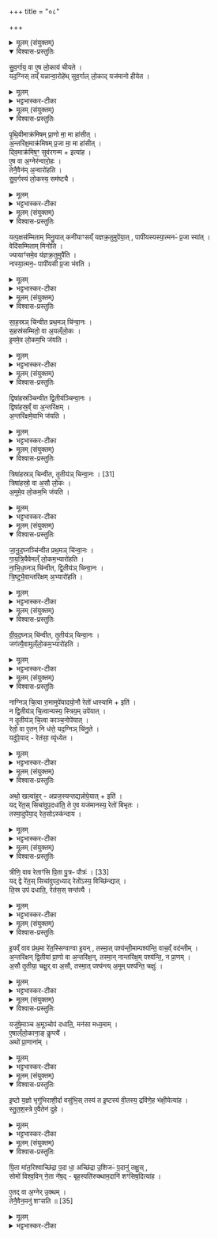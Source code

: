 +++
title = "०८"

+++

<details><summary>मूलम् (संयुक्तम्)</summary>

सु॒व॒र्गाय॒ वा ए॒ष लो॒काय॑ चीयते॒ यद॒ग्निस्तय्ँयन्नान्वा॒रोहे॑त्सुव॒र्गाल्लो॒काद्यज॑मानो हीयेत
</details>

<details open><summary>विश्वास-प्रस्तुतिः</summary>

सु॒व॒र्गाय॒ वा ए॒ष लो॒काय॑ चीयते ।  
यद॒ग्निस् तय्ँ यन्नान्वा॒रोहे॑थ् सुव॒र्गाल् लो॒काद् यज॑मानो हीयेत ।  
</details>

<details><summary>मूलम्</summary>

सु॒व॒र्गाय॒ वा ए॒ष लो॒काय॑ चीयते ।  
यद॒ग्निस् तय्ँ यन्नान्वा॒रोहे॑थ् सुव॒र्गाल् लो॒काद् यज॑मानो हीयेत ।  
</details>

<details><summary>भट्टभास्कर-टीका</summary>

1सुवर्गायेत्यादिरन्वारोहणविधिः ॥ 'पृथिवीमाक्रमिषं' इत्यादिना अन्वारोहाख्येन मन्त्रेण पृथिव्यादिक्रमेण अन्वारोहणं सुवर्गावाप्त्यै भवति ॥
</details>

<details><summary>मूलम् (संयुक्तम्)</summary>

पृथि॒वीमाक्र॑मिषम्प्रा॒णो मा॒ मा हा॑सीद॒न्तरि॑क्ष॒माक्र॑मिषम्प्र॒जा मा॒ मा हा॑सी॒द्दिव॒माक्र॑मिष॒ꣳ॒ सुव॑रग॒न्मेत्या॑है॒ष वा अ॒ग्नेर॑न्वारो॒हस्तेनै॒वैन॑म॒न्वारो॑हति सुव॒र्गस्य॑ लो॒कस्य॒ सम॑ष्ट्यै॒
</details>

<details open><summary>विश्वास-प्रस्तुतिः</summary>

पृ॒थि॒वीमाक्र॑मिषम् प्रा॒णो मा॒ मा हा॑सीत् ।   
अ॒न्तरि॑क्ष॒माक्र॑मिषम् प्र॒जा मा॒ मा हा॑सीत् ।  
दिव॒माक्र॑मिष॒ꣳ॒ सुव॑रगन्म + इत्या॑ह ।  
ए॒ष वा अ॒ग्नेर॑न्वारो॒हः ।  
तेनै॒वैन॑म् अ॒न्वारो॑हति ।  
सु॒व॒र्गस्य॑ लो॒कस्य॒ सम॑ष्ट्यै ।  
</details>

<details><summary>मूलम्</summary>

पृ॒थि॒वीमाक्र॑मिषम् प्रा॒णो मा॒ मा हा॑सीत् ।   
अ॒न्तरि॑क्ष॒माक्र॑मिषम् प्र॒जा मा॒ मा हा॑सीत् ।  
दिव॒माक्र॑मिष॒ꣳ॒ सुव॑रगन्म + इत्या॑ह ।  
ए॒ष वा अ॒ग्नेर॑न्वारो॒हः ।  
तेनै॒वैन॑म् अ॒न्वारो॑हति ।  
सु॒व॒र्गस्य॑ लो॒कस्य॒ सम॑ष्ट्यै ।  
</details>

<details><summary>भट्टभास्कर-टीका</summary>

2मन्त्रार्थस्तु - पृथिवीं सर्वामनेन चित्यारोहणेनाक्रमिषं आक्रान्तवानस्मि । 'नेटि' इति वृद्धिप्रतिषेधः । तेन प्राणो मा मा हासीत् मा त्याक्षीत् । एवमुत्तरे द्रष्टव्ये । गमेः 'अस्मदो द्वयोश्च' इत्येकस्मिन् बहुवचनम् । यद्बा - अनेनाक्रमणेन सपुत्रपौत्रा वयं स्वर्गं गमिष्याम इति । छान्दसे लुङि 'मन्त्रे घस' इति च्लेर्लुक् ॥
</details>

<details><summary>मूलम् (संयुक्तम्)</summary>

यत्प॒क्षस॑म्मिताम्मिनु॒यात् [30]  
कनी॑याꣳसय्ँयज्ञक्र॒तुमुपे॑या॒त्पापी॑यस्यस्या॒त्मनᳶ॑ प्र॒जा स्या॒द्वेदि॑सम्मिताम्मिनोति॒ ज्यायाꣳ॑समे॒व य॑ज्ञक्र॒तुमुपै॑ति॒ नास्या॒त्मन॒ᳶ पापी॑यसी प्र॒जा भ॑वति
</details>

<details open><summary>विश्वास-प्रस्तुतिः</summary>

यत्प॒क्षस॑म्मिताम् मिनु॒यात् कनी॑याꣳसय्ँ यज्ञक्र॒तुमुपे॑या॒त् , पापी॑यस्यस्या॒त्मनᳶ॑ प्र॒जा स्या॑त् ।  
वेदि॑सम्मिताम् मिनोति ।  
ज्यायाꣳ॑समे॒व य॑ज्ञक्र॒तुमुपै॑ति ।  
नास्या॒त्मन॒ᳶ पापी॑यसी प्र॒जा भ॑वति ।  
</details>

<details><summary>मूलम्</summary>

यत्प॒क्षस॑म्मिताम् मिनु॒यात् कनी॑याꣳसय्ँ यज्ञक्र॒तुमुपे॑या॒त् , पापी॑यस्यस्या॒त्मनᳶ॑ प्र॒जा स्या॑त् ।  
वेदि॑सम्मिताम् मिनोति ।  
ज्यायाꣳ॑समे॒व य॑ज्ञक्र॒तुमुपै॑ति ।  
नास्या॒त्मन॒ᳶ पापी॑यसी प्र॒जा भ॑वति ।  
</details>

<details><summary>भट्टभास्कर-टीका</summary>

3यत्पक्षसंमितां मिनुयादिति ॥ एकयूपो वैकादशिनी वा कर्तव्येति तत्रैकादशिन्यां विशेष उच्यते - यदि पक्षसम्मितां पक्षोच्छ्रायामेकादशिनीं मिनुयात् प्रक्षिपेत् स्थापयेत् । डुमिञ् प्रक्षेपणे । कनीयांसमल्पतरमेव यज्ञक्रतुमुपेयात्, न ज्यायांसम् । किञ्च - अस्य यजमानस्य आत्मीया प्रजा पापीयसी पापतरा स्यात् तस्माद्वेदिसम्मितां मिनोतीति विधिः । ज्यायांसमेवेत्यादिना उक्तदोषाभावमाचष्टे ॥
</details>

<details><summary>मूलम् (संयुक्तम्)</summary>

साह॒स्रञ्चि॑न्वीत प्रथ॒मञ्चि॑न्वा॒नस्स॒हस्र॑सम्मितो॒ वा अ॒यल्ँलो॒क इ॒ममे॒व लो॒कम॒भि ज॑यति॒
</details>

<details open><summary>विश्वास-प्रस्तुतिः</summary>

सा॒ह॒स्रञ् चि॑न्वीत प्रथ॒मञ् चि॑न्वा॒नः ।  
स॒हस्र॑सम्मितो॒ वा अ॒यल्ँलो॒कः ।  
इ॒ममे॒व लो॒कम॒भि ज॑यति ।  
</details>

<details><summary>मूलम्</summary>

सा॒ह॒स्रञ् चि॑न्वीत प्रथ॒मञ् चि॑न्वा॒नः ।  
स॒हस्र॑सम्मितो॒ वा अ॒यल्ँलो॒कः ।  
इ॒ममे॒व लो॒कम॒भि ज॑यति ।  
</details>

<details><summary>भट्टभास्कर-टीका</summary>

4साहस्रमिति ॥ साहस्रमिष्टकानां परिमाणं अस्येति 'शतमानविंशतिक' इत्यण् । साहस्रमग्निं चित्वा प्रथमं चिन्वानः । सहस्रसम्मित इति प्राथम्यसाम्यात् सहस्रेण तुल्यम् । उपमानपूर्वपदप्रकृतिस्वरत्वम् । यथा सहस्रेण सम्यङ्निर्वर्तितः पशस्ततर इत्यर्थः । 'तृतीया कर्मणि' इति पूर्वपदप्रकृतिस्वरत्वम् ॥
</details>

<details><summary>मूलम् (संयुक्तम्)</summary>

द्विषा॑हस्रञ्चिन्वीत द्वि॒तीय॑ञ्चिन्वा॒नो द्विषा॑हस्र॒व्ँवा अ॒न्तरि॑क्षम॒न्तरि॑क्षमे॒वाभि ज॑यति॒
</details>

<details open><summary>विश्वास-प्रस्तुतिः</summary>

द्विषा॑हस्रञ्चिन्वीत द्वि॒तीय॑ञ्चिन्वा॒नः ।  
द्विषा॑हस्र॒व्ँ वा अ॒न्तरि॑क्षम् ।  
अ॒न्तरि॑क्षमे॒वाभि ज॑यति ।  
</details>

<details><summary>मूलम्</summary>

द्विषा॑हस्रञ्चिन्वीत द्वि॒तीय॑ञ्चिन्वा॒नः ।  
द्विषा॑हस्र॒व्ँ वा अ॒न्तरि॑क्षम् ।  
अ॒न्तरि॑क्षमे॒वाभि ज॑यति ।  
</details>

<details><summary>भट्टभास्कर-टीका</summary>

5द्विषाहस्रमिति ॥ द्वे सहस्रे परिमाणस्य प्राग्वत् 'संख्यापूर्वपदानां तदन्तग्रहणमलुकि' इति शतमानादिना अण्, 'अव्यर्धपूर्वाद्द्विगोः' इति प्राप्तस्य लुको 'विभाषा कार्षापणसहस्राभ्याम्' इति अभावः, 'संख्यायास्संवत्सरसख्ययस्य च' इति उत्तरपदवृद्धिः, सुषामादित्वात् षत्वम्, 'द्विगौ प्रमाणे' इति पूर्वपदप्रकृतिस्वरत्वम् । द्विषाहस्रं वा अन्तरिक्षमिति । मध्यमत्वेन द्विषाहस्राग्निसाधर्म्यात् ताच्छब्द्यम् । मनुष्यलोकाद्वा सहस्रसम्मितात् प्रशस्ततरत्वं ख्यापयितुं द्विषाहस्रमित्युक्तम् ॥
</details>

<details><summary>मूलम् (संयुक्तम्)</summary>

त्रिषा॑हस्रञ्चिन्वीत तृ॒तीय॑ञ्चिन्वा॒नः [31]  
त्रिषा॑हस्रो॒ वा अ॒सौ लो॒को॑ऽमुमे॒व लो॒कम॒भि ज॑यति
</details>

<details open><summary>विश्वास-प्रस्तुतिः</summary>

त्रिषा॑हस्रञ् चिन्वीत, तृ॒तीय॑ञ् चिन्वा॒नः ।  [31]  
त्रिषा॑हस्रो॒ वा अ॒सौ लो॒कः ।  
अ॒मुमे॒व लो॒कम॒भि ज॑यति ।  
</details>

<details><summary>मूलम्</summary>

त्रिषा॑हस्रञ् चिन्वीत, तृ॒तीय॑ञ् चिन्वा॒नः ।  [31]  
त्रिषा॑हस्रो॒ वा अ॒सौ लो॒कः ।  
अ॒मुमे॒व लो॒कम॒भि ज॑यति ।  
</details>

<details><summary>भट्टभास्कर-टीका</summary>

6त्रिषाहस्रमित्यादि ॥
</details>

<details><summary>मूलम् (संयुक्तम्)</summary>

जानुद॒घ्नञ्चि॑न्वीत प्रथ॒मञ्चि॑न्वा॒नो गा॑यत्रि॒यैवेमल्ँलो॒कम॒भ्यारो॑हति नाभिद॒घ्नञ्चि॑न्वीत द्वि॒तीय॑ञ्चिन्वा॒नस्त्रि॒ष्टुभै॒वान्तरि॑क्षम॒भ्यारो॑हति
</details>

<details open><summary>विश्वास-प्रस्तुतिः</summary>

जा॒नु॒द॒घ्नञ्चि॑न्वीत प्रथ॒मञ् चि॑न्वा॒नः ।  
गा॒य॒त्रि॒यैवेमल्ँ लो॒कम॒भ्यारो॑हति ।  
ना॒भि॒ध॒घ्नञ् चि॑न्वीत, द्वि॒तीय॑ञ् चिन्वा॒नः ।  
त्रि॒ष्टुभै॒वान्तरि॑क्षम् अ॒भ्यारो॑हति ।  
</details>

<details><summary>मूलम्</summary>

जा॒नु॒द॒घ्नञ्चि॑न्वीत प्रथ॒मञ् चि॑न्वा॒नः ।  
गा॒य॒त्रि॒यैवेमल्ँ लो॒कम॒भ्यारो॑हति ।  
ना॒भि॒ध॒घ्नञ् चि॑न्वीत, द्वि॒तीय॑ञ् चिन्वा॒नः ।  
त्रि॒ष्टुभै॒वान्तरि॑क्षम् अ॒भ्यारो॑हति ।  
</details>

<details><summary>भट्टभास्कर-टीका</summary>

7जानुदघ्नमित्यादि ॥ 'प्रमाणे द्वयसच्' इति दघ्नच् । गायत्र्यादीनां प्राथम्यादिभिः जानुदघ्न्याद्यानुरूप्यम् ॥
</details>

<details><summary>मूलम् (संयुक्तम्)</summary>

ग्रीवद॒घ्नञ्चि॑न्वीत तृ॒तीय॑ञ्चिन्वा॒नो जग॑त्यै॒वामुल्ँलो॒कम॒भ्यारो॑हति॒
</details>

<details open><summary>विश्वास-प्रस्तुतिः</summary>

ग्री॒व॒द॒घ्नञ् चि॑न्वीत, तृ॒तीय॑ञ् चिन्वा॒नः ।  
जग॑त्यै॒वामुल्ँलो॒कम॒भ्यारो॑हति ।  
</details>

<details><summary>मूलम्</summary>

ग्री॒व॒द॒घ्नञ् चि॑न्वीत, तृ॒तीय॑ञ् चिन्वा॒नः ।  
जग॑त्यै॒वामुल्ँलो॒कम॒भ्यारो॑हति ।  
</details>

<details><summary>भट्टभास्कर-टीका</summary>

8ग्रीवदघ्नमिति ॥ 'ङ्यापोस्संज्ञाच्छन्दसोः' इति ह्रस्वत्वम् ॥
</details>

<details><summary>मूलम् (संयुक्तम्)</summary>

नाग्निञ्चि॒त्वा रा॒मामुपे॑यादयो॒नौ रेतो॑ धास्या॒मीति॒ न द्वि॒तीय॑ञ्चि॒त्वान्यस्य॒ स्त्रिय॑म् [32]  
उपे॑या॒न्न तृ॒तीय॑ञ्चि॒त्वा काञ्च॒नोपे॑या॒द्रेतो॒ वा ए॒तन्नि ध॑त्ते॒ यद॒ग्निञ्चि॑नु॒ते यदु॑पे॒याद्रेत॑सा॒ व्यृ॑ध्ये॒त...
</details>

<details open><summary>विश्वास-प्रस्तुतिः</summary>

नाग्निञ् चि॒त्वा रा॒मामुपे॑यादयो॒नौ रेतो॑ धास्यामि + इति॑ ।  
न द्वि॒तीय॑ञ् चि॒त्वान्यस्य॒ स्त्रिय॒म् उपे॑यात् ।  
न तृ॒तीय॑ञ् चि॒त्वा काञ्च॒नोपे॑यात् ।  
रेतो॒ वा ए॒तन् नि ध॑त्ते॒ यद॒ग्निञ् चि॑नु॒ते ।  
यदु॑पे॒याद् - रेत॑सा॒ व्यृ॑ध्येत ।  
</details>

<details><summary>मूलम्</summary>

नाग्निञ् चि॒त्वा रा॒मामुपे॑यादयो॒नौ रेतो॑ धास्यामि + इति॑ ।  
न द्वि॒तीय॑ञ् चि॒त्वान्यस्य॒ स्त्रिय॒म् उपे॑यात् ।  
न तृ॒तीय॑ञ् चि॒त्वा काञ्च॒नोपे॑यात् ।  
रेतो॒ वा ए॒तन् नि ध॑त्ते॒ यद॒ग्निञ् चि॑नु॒ते ।  
यदु॑पे॒याद् - रेत॑सा॒ व्यृ॑ध्येत ।  
</details>

<details><summary>भट्टभास्कर-टीका</summary>

9नाग्निं चित्वेति ॥ रत्यर्थां रामां अप्रजार्थं प्रथममग्निं चित्वा तां नोपेयात् । द्वितीयाद्यभिगम्य गमननिषेधहेतुमाह - अयोनाविति । अयोग्यायां योनौ रेतो धास्यामि वृधा स्थापयामि यद्युपेयामित्यनेन अभिप्रायेण रामां नोपेयात् । न द्वितीयमिति । अन्यस्य क्षत्रियादेः स्त्रियं नोपेयात् । प्रथमागमनेऽप्यसवर्णा निषिध्यते । न तृतीयमिति । प्रथमाभिगमन एव सवर्णाया अपि निषेधः । प्रार्थिनीमपि नोपेयात् सवर्णामपि । सर्वेष्वपि पक्षेषु हेयमाह - रेतो वा इति । अग्निं चिन्वानो हि रेतसो निधानं करोति । सयद्युपेयात् स्त्रियं रेतसा व्यृद्धस्यात् हतरेतस्कस्य तस्य न युज्यते कथं रेतो धातुमारब्धो व्ययमस्य कुर्यात्, तस्मान्नोपेयादिति ॥
</details>

<details><summary>मूलम् (संयुक्तम्)</summary>

अथो॒ खल्वा॑हुरप्रज॒स्यन्तद्यन्नोपे॒यादिति॒ यद्रे॑त॒स्सिचा॑वुप॒दधा॑ति॒ ते ए॒व यज॑मानस्य॒ रेतो॑ बिभृत॒स्तस्मा॒दुपे॑या॒द्रेत॒सोऽस्क॑न्दाय॒
</details>

<details open><summary>विश्वास-प्रस्तुतिः</summary>

अथो॒ खल्वा॑हुर् - अप्रज॒स्यन्तद्यन्नोपे॒यात् + इति॑ ।  
यद् रे॑त॒स् सिचा॑वुप॒दधा॑ति॒ ते ए॒व यज॑मानस्य॒ रेतो॑ बिभृतः ।  
तस्मा॒दुपे॑या॒द् रेत॒सोऽस्क॑न्दाय ।  
</details>

<details><summary>मूलम्</summary>

अथो॒ खल्वा॑हुर् - अप्रज॒स्यन्तद्यन्नोपे॒यात् + इति॑ ।  
यद् रे॑त॒स् सिचा॑वुप॒दधा॑ति॒ ते ए॒व यज॑मानस्य॒ रेतो॑ बिभृतः ।  
तस्मा॒दुपे॑या॒द् रेत॒सोऽस्क॑न्दाय ।  
</details>

<details><summary>भट्टभास्कर-टीका</summary>

10अथैतद्दूषयति - अथो खल्वाहुरिति ॥ न विद्यते प्रजाऽस्येति अप्रजाः । 'नित्यमसिच्प्रजामेधयोः' इत्यसिच् । अप्रजसमर्हतीत्यप्रजस्यम् । 'छन्दसि च' इति यप्रत्ययः । यदुक्तं तन्नोपेयादिति तदप्रजस्यं प्रजाविच्छेदहेतुः; तस्मादुपेयादिति । तृतीयां चितवतः सवर्णां प्रति प्रतिप्रसवः आनन्तर्यादित्येके । रामाभिगमन एव निषेधे हेतुत्वाभिधानात् । तस्मादुपेयादेव । (विप्रसृजदेवाढं) रेतसोस्कन्दनाय अशोषाय इतरधा शुष्करेता अप्रजाः स्यादिति अपरा योजना । ते एव रेतस्सिचौ यत्र क्वाप्युत्सृष्टं रेतो बिभ्रतः परिगृह्णीतः, तस्मादुपेयादेव स्वयम् । एवमपि रेतसोस्कन्दाय अविनाशाय भवत्येवोपगमनभिति ॥
</details>

<details><summary>मूलम् (संयुक्तम्)</summary>

त्रीणि॒ वाव रेताꣳ॑सि पि॒ता पु॒त्रᳶ पौत्रः॑ [33]  
यद्द्वे रे॑त॒स्सिचा॑वुपद॒ध्याद्रेतो॑ऽस्य॒ विच्छि॑न्द्यात्ति॒स्र उप॑ दधाति॒ रेत॑स॒स्सन्त॑त्या
</details>

<details open><summary>विश्वास-प्रस्तुतिः</summary>

त्रीणि॒ वाव रेताꣳ॑सि पि॒ता पु॒त्रᳶ पौत्रः॑ ।  [33]  
यद् द्वे रे॑त॒स् सिचा॑वुपद॒ध्याद् रेतो॑ऽस्य॒ विच्छि॑न्द्यात् ।  
ति॒स्र उप॑ दधाति॒, रेत॑स॒स् सन्त॑त्यै ।  
</details>

<details><summary>मूलम्</summary>

त्रीणि॒ वाव रेताꣳ॑सि पि॒ता पु॒त्रᳶ पौत्रः॑ ।  [33]  
यद् द्वे रे॑त॒स् सिचा॑वुपद॒ध्याद् रेतो॑ऽस्य॒ विच्छि॑न्द्यात् ।  
ति॒स्र उप॑ दधाति॒, रेत॑स॒स् सन्त॑त्यै ।  
</details>

<details><summary>भट्टभास्कर-टीका</summary>

11त्रीणि वावेत्यादि ॥ त्रित्वविधिः । त्रीणि रेतांसि पित्रादिनामानि एकमेव रेत इत्थं त्रिधा भिन्नमिति । तत्र द्वयोःरेतस्सिचोरुपधाने एकविषयं यजमानस्य रेतो विच्छिन्द्यात् नश्येत् । तस्मात्तिस्र उपधेया इति । रेतसोऽविच्छेदाय भवत्येवं क्रियमाणमिति ॥
</details>

<details><summary>मूलम् (संयुक्तम्)</summary>

इ॒यव्ँवाव प्र॑थ॒मा रे॑त॒स्सिग्वाग्वा इ॒यन्तस्मा॒त्पश्य॑न्ती॒माम्पश्य॑न्ति॒ वाच॒व्ँवद॑न्तीम॒न्तरि॑क्षन्द्वि॒तीया॑ प्रा॒णो वा अ॒न्तरि॑क्ष॒न्तस्मा॒न्नान्तरि॑क्ष॒म्पश्य॑न्ति॒ न प्रा॒णम॒सौ तृ॒तीया॒ चक्षु॒र्वा अ॒सौ तस्मा॒त्पश्य॑न्त्य॒मूम्पश्य॑न्ति॒ चक्षु॒र्...
</details>

<details open><summary>विश्वास-प्रस्तुतिः</summary>

इ॒यव्ँ वाव प्र॑थ॒मा रे॑त॒स्सिग्वाग्वा इ॒यन् , तस्मा॒त् पश्य॑न्ती॒माम्पश्य॑न्ति॒ वाच॒व्ँ वद॑न्तीम् ।  
अ॒न्तरि॑क्षन् द्वि॒तीया॑ प्रा॒णो वा अ॒न्तरि॑क्ष॒न्, तस्मा॒न् नान्तरि॑क्ष॒म् पश्य॑न्ति॒, न प्रा॒णम् ।  
अ॒सौ तृ॒तीया॒ चक्षु॒र् वा अ॒सौ, तस्मा॒त् पश्य॑न्त्य् अ॒मूम् पश्य॑न्ति॒ चक्षुः॑ ।  
</details>

<details><summary>मूलम्</summary>

इ॒यव्ँ वाव प्र॑थ॒मा रे॑त॒स्सिग्वाग्वा इ॒यन् , तस्मा॒त् पश्य॑न्ती॒माम्पश्य॑न्ति॒ वाच॒व्ँ वद॑न्तीम् ।  
अ॒न्तरि॑क्षन् द्वि॒तीया॑ प्रा॒णो वा अ॒न्तरि॑क्ष॒न्, तस्मा॒न् नान्तरि॑क्ष॒म् पश्य॑न्ति॒, न प्रा॒णम् ।  
अ॒सौ तृ॒तीया॒ चक्षु॒र् वा अ॒सौ, तस्मा॒त् पश्य॑न्त्य् अ॒मूम् पश्य॑न्ति॒ चक्षुः॑ ।  
</details>

<details><summary>भट्टभास्कर-टीका</summary>

12इयं वावेत्यादि ॥ रेतस्सिचां स्तुतिः । पृथिव्येव प्रथमा रेतस्स्यात् प्राथम्यसामान्यात् । वागेव पृथिवी अधोभावसामान्यात् । इदानीं पृथिव्या वाक्त्वं द्वयोस्समानधर्मतया समर्थयते - तस्मादिति । यस्माद्बागेव पृथिवी तस्मात्सर्वेऽपि पृथिवीं पश्यन्ति प्रत्यक्षेण गृह्णन्ति । वाचं वदन्तीं उच्चरन्तीं पश्यन्तीं शृण्वन्तीं प्रत्यक्षेणैव गृह्णन्ति । अन्तरिक्षं द्वितीयेति । मध्यमत्वसामान्यात् । प्राणो वा इत्यादि । मध्यमभावादेव नासिकावृत्तित्वात् । तस्मादिति । प्राणान्तरिक्षयोरप्यप्रत्यक्षमिति । असौ तृतीयेति । चरमभावित्वसामान्यात् । चक्षुर्वा इत्युपरिभावसामान्यात् । तस्माद्य चक्षुषोः प्रत्यक्षत्वमिति ॥
</details>

<details><summary>मूलम् (संयुक्तम्)</summary>

यजु॑षे॒माञ्च॑ [34]  
अ॒मूञ्चोप॑ दधाति॒ मन॑सा मध्य॒मामे॒षाल्ँलो॒काना॒ङ्कॢप्त्या॒ अथो॑ प्रा॒णाना॑म्...
</details>

<details open><summary>विश्वास-प्रस्तुतिः</summary>

यजु॑षे॒माञ्च अ॒मूञ्चोप॑ दधाति॒, मन॑सा मध्य॒माम् ।  
ए॒षाल्ँलो॒काना॒ङ् कॢप्त्यै॑ ।  
अथो॑ प्रा॒णाना॑म् ।  
</details>

<details><summary>मूलम्</summary>

यजु॑षे॒माञ्च अ॒मूञ्चोप॑ दधाति॒, मन॑सा मध्य॒माम् ।  
ए॒षाल्ँलो॒काना॒ङ् कॢप्त्यै॑ ।  
अथो॑ प्रा॒णाना॑म् ।  
</details>

<details><summary>भट्टभास्कर-टीका</summary>

13यजुषेति 'विराट् ज्योतिरधारयत्' इति । नमसा मध्यमां एषां लोकानां कॢप्त्यै आप्त्यै भवति । अथो अपि च प्राणानां च कॢप्त्यै विधारणार्थं भवतीति स्तुतिः ॥
</details>

<details><summary>मूलम् (संयुक्तम्)</summary>

इ॒ष्टो य॒ज्ञो भृगु॑भिराशी॒र्दा वसु॑भि॒स्तस्य॑ त इ॒ष्टस्य॑ वी॒तस्य॒ द्रवि॑णे॒ह भ॑क्षी॒येत्या॑ह स्तुतश॒स्त्रे ए॒वैतेन॑ दुहे
</details>

<details open><summary>विश्वास-प्रस्तुतिः</summary>

इ॒ष्टो य॒ज्ञो भृगु॑भिराशी॒र्दा वसु॑भि॒स् तस्य॑ त इ॒ष्टस्य॑ वी॒तस्य॒ द्रवि॑णे॒ह भ॑क्षी॒येत्या॑ह ।  
स्तु॒त॒श॒स्त्रे ए॒वैतेन॑ दुहे ।  
</details>

<details><summary>मूलम्</summary>

इ॒ष्टो य॒ज्ञो भृगु॑भिराशी॒र्दा वसु॑भि॒स् तस्य॑ त इ॒ष्टस्य॑ वी॒तस्य॒ द्रवि॑णे॒ह भ॑क्षी॒येत्या॑ह ।  
स्तु॒त॒श॒स्त्रे ए॒वैतेन॑ दुहे ।  
</details>

<details><summary>भट्टभास्कर-टीका</summary>

14स्तुतशस्त्रयोर्दोहं वाचयति - इष्टो यज्ञ इति ॥ एतस्य वचनेन स्तुतशस्त्रे दुहे दुग्धे फलानि स्तुतशस्त्रसाध्यानि । 'लोपस्त आत्मनेपदेषु' इति लोपः । मन्त्रार्थस्तु इष्टः सम्यक् निर्वर्तितः भृगुभिः भृगुकुलैः ऋत्विग्भिः आशीर्दाः - आशिषां फलानां च दाता च कृतः वसुभिः । यद्वा - यो यज्ञे भृगुभिः वसुभिश्च इष्टः आशीर्दाः तस्य तादृशस्य इष्टस्य वीतस्य कान्तस्य आशिषः द्रविणा द्रविणानि इह भक्षय भजेय हे यज्ञ! अस्मदीय! ॥
</details>

<details><summary>मूलम् (संयुक्तम्)</summary>

पि॒ता मा॑त॒रिश्वाच्छि॑द्रा प॒दा धा॒ अच्छि॑द्रा उ॒शिजᳶ॑ प॒दानु॑ तक्षु॒स्सोमो॑ विश्व॒विन्ने॒ता ने॑ष॒द्बृह॒स्पति॑रुक्थाम॒दानि॑ शꣳसिष॒दित्या॑है॒तद्वा अ॒ग्नेरु॒क्थन्तेनै॒वैन॒मनु॑ शꣳसति ॥ [35]  
</details>

<details open><summary>विश्वास-प्रस्तुतिः</summary>

पि॒ता मा॑त॒रिश्वाच्छि॑द्रा प॒दा धा॒ अच्छि॑द्रा उ॒शिजᳶ॑ प॒दानु॑ तक्षु॒स् ,  
सोमो॑ विश्व॒विन् ने॒ता ने॑ष॒द् - बृह॒स्पति॑रुक्थाम॒दानि॑ शꣳसिष॒दित्या॑ह ।  

ए॒तद् वा अ॒ग्नेर् उ॒क्थम् ।  
तेनै॒वैन॒मनु॑ शꣳसति ॥ [35]  
</details>

<details><summary>मूलम्</summary>

पि॒ता मा॑त॒रिश्वाच्छि॑द्रा प॒दा धा॒ अच्छि॑द्रा उ॒शिज॑ᳶ प॒दानु॑ तक्षु॒स् ,  
सोमो॑ विश्व॒विन् ने॒ता ने॑ष॒द् - बृह॒स्पति॑रुक्थाम॒दानि॑ शꣳसिष॒दित्या॑ह ।  

ए॒तद् वा अ॒ग्नेर् उ॒क्थम् ।  
तेनै॒वैन॒मनु॑ शꣳसति ॥ [35]  
</details>

<details><summary>भट्टभास्कर-टीका</summary>

15पिता मातरिश्वेत्यग्निमनुशंसति ॥ त्रिष्टुबेषा । एष मन्त्रोग्नेरुक्थ्यं शस्त्रं तेनैवैनमग्निमनुशंसति मन्त्रार्थस्तु- हे अग्ने! पिता मातरिश्वा अछिद्रा पदा अछिद्राणि पदानि भोगस्थानानि धाः । दधातेर्लेटि पुरुषव्यत्ययः, 'बहुलं छन्दसि' इति शापो लुक् । किञ्च - उशिजः कामना अर्थात् तान्यच्छिद्रपदानि अनुतक्षुः अनुक्रमेण संस्कुर्वन्तु । तक्षेश्शपो लोपः । अविनाशा वा उशिजः मन्त्रदृशः ऋषयः तानि पदानि अनन्तरं संस्कुर्वन्तु । सोमश्च विश्ववित् विश्ववेदी विश्वस्य च नेता नेषन् नयतु तानि पदानि ध्रुवाणि करोतु । बृहस्पतिः उक्थामदानि स्तोत्रशस्त्राणि शंसिषत् शंसतु । उभयत्रापि 'सिब्बहुलं लेटि' इति सिप् 'लेटोडाटौ' इत्यडागमः ॥

इति पञ्चमे षष्ठे अष्टमोनुवाकः ॥  
</details>
